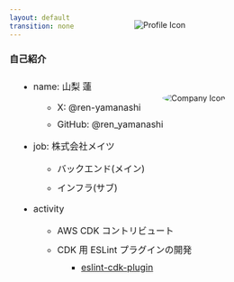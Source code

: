 ```yaml
---
layout: default
transition: none
---
```


<style scoped>
.profile {
  position: absolute;
  top: 90px;
  left: 450px;
}

.mates {
  position: absolute;
  top: 220px;
  left: 500px;
  border-radius: 50%;
}

._bullet li {
  font-size: 1rem !important;
  margin-bottom: 10px !important;
  margin-top: 10px !important;
}
._bullet ul {
  @apply !list-disc text-vprimary;
  font-size: 25px !important;
}
._bullet li::marker {
  @apply inline-block text-vpurple;
	font-weight: bold;
}
</style>

<div class="text-center">

### 自己紹介

</div>

<img src="/profile.png" class="w-11 h-11 mx-10 profile" alt="Profile Icon" />
<img src="/mates.png" class="w-10 h-10 mx-7 mates" alt="Company Icon" />

<div class="_bullet flex items-center justify-center h-full">

* name: 山梨 蓮
  * X: @ren-yamanashi
  * GitHub: @ren_yamanashi

* job: 株式会社メイツ
  * バックエンド(メイン)
  * インフラ(サブ)

* activity
  * AWS CDK コントリビュート
  * CDK 用 ESLint プラグインの開発  
    * [eslint-cdk-plugin](https://eslint-cdk-plugin.dev/)

</div>

<!-- 
自己紹介です。山梨と申します  
株式会社メイツというEdTech企業で主にバックエンドを開発しています。  
業務でも趣味でもTypeScriptを触ることが多く、個人の活動の方では、AWS CDK という IaC ツール (インフラをコードで構築するツール) のコントリビュートをしたり、CDK 用の ESLint プラグインを開発したりしています

今回は、そのCDK用ESLintプラグインの開発経験をもとに、ESLintカスタムルールについてお話しします。
-->
